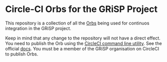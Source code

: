 # Circle-CI Orbs for the GRiSP Project

This repository is a collection of all the [Orbs](https://circleci.com/docs/2.0/orb-intro/#section=configuration) being used for continuos integration in the GRiSP project.

Keep in mind that any change to the repository will not have a direct effect. You need to publish the Orb using the [CircleCI command line utility](https://github.com/CircleCI-Public/circleci-cli). See the official [docs](https://circleci.com/docs/2.0/creating-orbs/#orbs-quickstart). You must be a member of the GRiSP organisation on CircleCI to publish Orbs.
